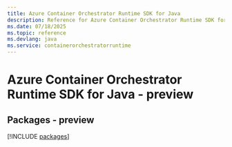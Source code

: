 ```yaml
---
title: Azure Container Orchestrator Runtime SDK for Java
description: Reference for Azure Container Orchestrator Runtime SDK for Java
ms.date: 07/18/2025
ms.topic: reference
ms.devlang: java
ms.service: containerorchestratorruntime
---
```

# Azure Container Orchestrator Runtime SDK for Java - preview
## Packages - preview
[!INCLUDE [packages](container-orchestrator-runtime-index.md)]